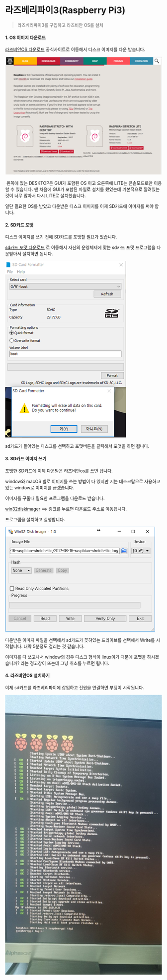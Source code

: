 # 라즈베리파이3(Raspberry Pi3)

> 라즈베리파이3를 구입하고 라즈비안 OS를 설치

#### 1. OS 이미지 다운로드

[라즈비안OS 다운로드](https://www.raspberrypi.org/downloads/raspbian/) 공식사이트로 이동해서 디스크 이미지를 다운 받습니다.

![](image/raspberrypi.png)

 왼쪽에 있는 DESKTOP은 GUI가 포함된 OS 이고 오른쪽에 LITE는 콘솔모드로만 이용할 수 있습니다.
맨 처음에 GUI가 포함된 파일로 설치를 했었는데 기본적으로 깔려있는 것이 너무 많아서 다시 LITE로 설치했습니다.

일단 필요한 OS를 받았고 다운받은 디스크 이미지를 이제 SD카드에 이미지를 써야 합니다.


#### 2. SD카드 포맷

디스크 이미지를 쓰기 전에 SD카드를 포맷할 필요가 있습니다.

[sd카드 포맷 다운로드](https://www.sdcard.org/downloads/index.html) 로 이동해서 자신의 운영체제에 맞는 sd카드 포맷 프로그램을 다운받아서 설치하면 됩니다.

![](image/sdcard.png)

sd카드가 들어있는 디스크를 선택하고 포맷버튼을 클릭해서 포맷을 하면 됩니다.


#### 3. SD카드 이미지 쓰기

포맷한 SD카드에 이제 다운받은 라즈비안os를 쓰면 됩니다.

window와 macOS 별로 이미지를 쓰는 방법이 다 있지만 저는 데스크탑으로 사용하고 있는 window로 이미지를 굽겠습니다.

이미지를 구울때 필요한 프로그램을 다운로드 받습니다.

[win32diskimager](https://sourceforge.net/projects/win32diskimager/) ==> 링크를 누르면 다운로드 주소로 이동됩니다.

프로그램을 설치하고 실행합니다.

![](image/win32disk.png)

다운받은 이미지 파일을 선택해서 sd카드가 꽂혀있는 드라이브를 선택해서 Write를 시작합니다.
대략 5분정도 걸리는 것 같습니다.

이미지를 다 쓰고나서 window의 경우 디스크 형식이 linux이기 때문에 포맷을 하시겠습니까? 라는 경고창이 뜨는데
그냥 취소를 누르면 됩니다.

#### 4. 라즈비안OS 설치하기

이제 sd카드를 라즈베리파이에 삽입하고 전원을 연결하면 부팅이 시작됩니다.

![](image/boot.jpeg)
